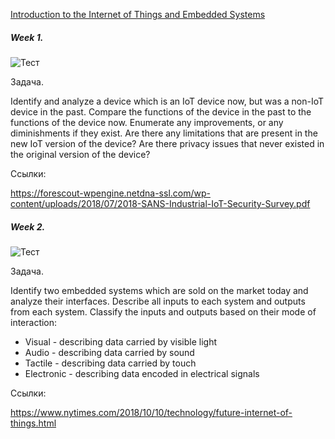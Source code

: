 [Introduction to the Internet of Things and Embedded Systems](https://telegra.ph/Introduction-to-the-Internet-of-Things-and-Embedded-Systems-spojlery-07-10)

##### Week 1.

![Тест](https://telegra.ph/file/a136d518b93069f6d7175.png)

Задача. 

Identify and analyze a device which is an IoT device now, but was a non-IoT device in the past. Compare the functions of the device in the past to the functions of the device now. Enumerate any improvements, or any diminishments if they exist. Are there any limitations that are present in the new IoT version of the device? Are there privacy issues that never existed in the original version of the device?

Ссылки:

https://forescout-wpengine.netdna-ssl.com/wp-content/uploads/2018/07/2018-SANS-Industrial-IoT-Security-Survey.pdf

##### Week 2.

![Тест](https://telegra.ph/file/4d7fd63dd782723a1a4a0.png)

Задача.

Identify two embedded systems which are sold on the market today and analyze their interfaces.
Describe all inputs to each system and outputs from each system.
Classify the inputs and outputs based on their mode of interaction:
- Visual - describing data carried by visible light
- Audio - describing data carried by sound
- Tactile - describing data carried by touch
- Electronic - describing data encoded in electrical signals

Ссылки:

https://www.nytimes.com/2018/10/10/technology/future-internet-of-things.html
